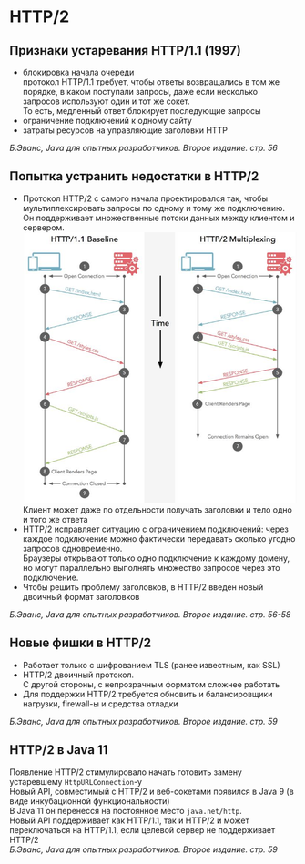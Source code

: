 # HTTP/2
## Признаки устаревания HTTP/1.1 (1997)
- блокировка начала очереди\
протокол HTTP/1.1 требует, чтобы ответы возвращались в том же порядке, в каком поступали запросы, даже если несколько запросов используют один и тот же сокет.\
То есть, медленный ответ блокирует последующие запросы
- ограничение подключений к одному сайту
- затраты ресурсов на управляющие заголовки HTTP

_Б.Эванс, Java для опытных разработчиков. Второе издание. стр. 56_

## Попытка устранить недостатки в HTTP/2
- Протокол HTTP/2 с самого начала проектировался так, чтобы мультиплексировать запросы по одному и тому же подключению.\
Он поддерживает множественные потоки данных между клиентом и сервером.\
![](./img/http_2_multiplexing.png)
Клиент может даже по отдельности получать заголовки и тело одно и того же ответа
- HTTP/2 исправляет ситуацию с ограничением подключений: через каждое подключение можно фактически передавать сколько угодно запросов одновременно.\
Браузеры открывают только одно подключение к каждому домену, но могут параллельно выполнять множество запросов через это подключение.
- Чтобы решить проблему заголовков, в HTTP/2 введен новый двоичный формат заголовков

_Б.Эванс, Java для опытных разработчиков. Второе издание. стр. 56-58_

## Новые фишки в HTTP/2
- Работает только с шифрованием TLS (ранее известным, как SSL)
- HTTP/2 двоичный протокол.\
С другой стороны, с непрозрачным форматом сложнее работать
- Для поддержки HTTP/2 требуется обновить и балансировщики нагрузки, firewall-ы и средства отладки

_Б.Эванс, Java для опытных разработчиков. Второе издание. стр. 59_

## HTTP/2 в Java 11
Появление HTTP/2 стимулировало начать готовить замену устаревшему `HttpURLConnection`-у\
Новый API, совместимый с HTTP/2 и веб-сокетами появился в Java 9 (в виде инкубационной функциональности)\
В Java 11 он перенесся на постоянное место `java.net/http`.\
Новый API поддерживает как HTTP/1.1, так и HTTP/2 и может переключаться на HTTP/1.1, если целевой сервер не поддерживает HTTP/2\
_Б.Эванс, Java для опытных разработчиков. Второе издание. стр. 59_